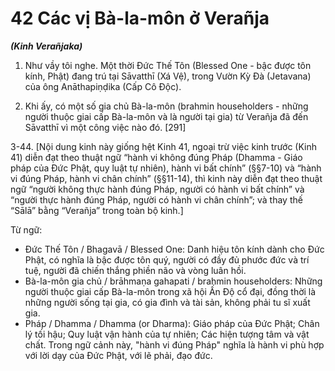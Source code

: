 # 42 Các vị Bà-la-môn ở Verañja
***(Kinh Verañjaka)***

1.  Như vầy tôi nghe. Một thời Đức Thế Tôn (Blessed One - bậc được tôn kính, Phật) đang trú tại Sāvatthī (Xá Vệ), trong Vườn Kỳ Đà (Jetavana) của ông Anāthapiṇḍika (Cấp Cô Độc).

2.  Khi ấy, có một số gia chủ Bà-la-môn (brahmin householders - những người thuộc giai cấp Bà-la-môn và là người tại gia) từ Verañja đã đến Sāvatthī vì một công việc nào đó. [291]

3-44. [Nội dung kinh này giống hệt Kinh 41, ngoại trừ việc kinh trước (Kinh 41) diễn đạt theo thuật ngữ “hành vi không đúng Pháp (Dhamma - Giáo pháp của Đức Phật, quy luật tự nhiên), hành vi bất chính” (§§7-10) và “hành vi đúng Pháp, hành vi chân chính” (§§11-14), thì kinh này diễn đạt theo thuật ngữ “người không thực hành đúng Pháp, người có hành vi bất chính” và “người thực hành đúng Pháp, người có hành vi chân chính”; và thay thế “Sālā” bằng “Verañja” trong toàn bộ kinh.]

<!--pg-->
Từ ngữ:
- Đức Thế Tôn / Bhagavā / Blessed One: Danh hiệu tôn kính dành cho Đức Phật, có nghĩa là bậc được tôn quý, người có đầy đủ phước đức và trí tuệ, người đã chiến thắng phiền não và vòng luân hồi.
- Bà-la-môn gia chủ / brāhmaṇa gahapati / brahmin householders: Những người thuộc giai cấp Bà-la-môn trong xã hội Ấn Độ cổ đại, đồng thời là những người sống tại gia, có gia đình và tài sản, không phải tu sĩ xuất gia.
- Pháp / Dhamma / Dhamma (or Dharma): Giáo pháp của Đức Phật; Chân lý tối hậu; Quy luật vận hành của tự nhiên; Các hiện tượng tâm và vật chất. Trong ngữ cảnh này, "hành vi đúng Pháp" nghĩa là hành vi phù hợp với lời dạy của Đức Phật, với lẽ phải, đạo đức.